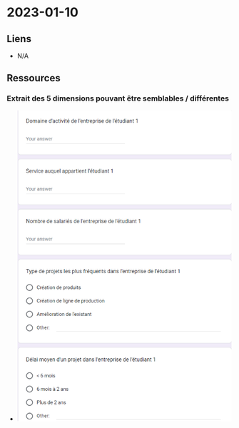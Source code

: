 # 2023-01-10

## Liens
- N/A

## Ressources

### Extrait des 5 dimensions pouvant être semblables / différentes
- ![](assets/questionnaire_contextes_etudiants.png)
